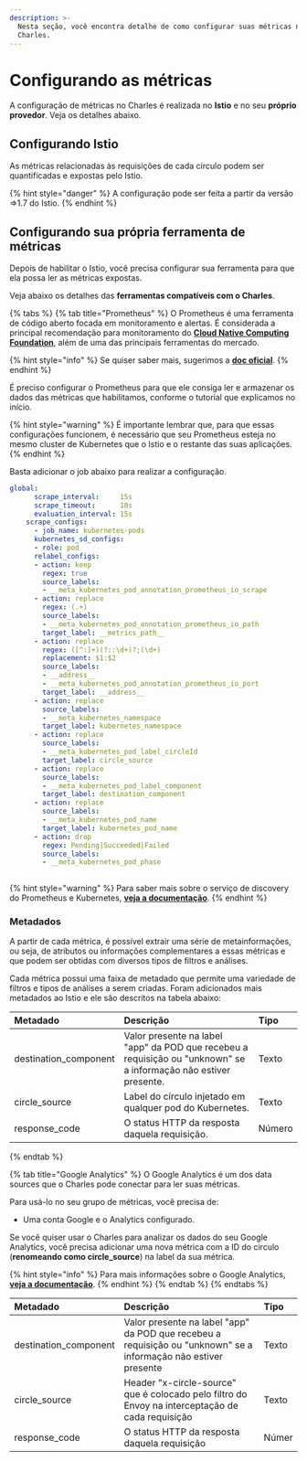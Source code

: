 ```yaml
---
description: >-
  Nesta seção, você encontra detalhe de como configurar suas métricas no
  Charles.
---
```


# Configurando as métricas

A configuração de métricas no Charles é realizada no **Istio** e no seu **próprio provedor**. Veja os detalhes abaixo. 

## Configurando Istio

As métricas relacionadas às requisições de cada círculo podem ser quantificadas e expostas pelo Istio.

{% hint style="danger" %}
A configuração pode ser feita a partir da versão =&gt;1.7 do Istio.
{% endhint %}

## Configurando sua própria ferramenta de métricas

Depois de habilitar o Istio, você precisa configurar sua ferramenta para que ela possa ler as métricas expostas.

Veja abaixo os detalhes das **ferramentas compatíveis com o Charles**.

{% tabs %}
{% tab title="Prometheus" %}
O Prometheus é uma ferramenta de código aberto focada em monitoramento e alertas. É considerada a principal recomendação para monitoramento do [**Cloud Native Computing Foundation**](https://cncf.io/), além de uma das principais ferramentas do mercado.

{% hint style="info" %}
Se quiser saber mais, sugerimos a [**doc oficial**](https://prometheus.io/).
{% endhint %}

É preciso configurar o Prometheus para que ele consiga ler e armazenar os dados das métricas que habilitamos, conforme o tutorial que explicamos no início.

{% hint style="warning" %}
É importante lembrar que, para que essas configurações funcionem, é necessário que seu Prometheus esteja no mesmo cluster de Kubernetes que o Istio e o restante das suas aplicações.
{% endhint %}

Basta adicionar o job abaixo para realizar a configuração.

```yaml
global:
      scrape_interval:     15s
      scrape_timeout:      10s
      evaluation_interval: 15s
    scrape_configs:
      - job_name: kubernetes-pods
      kubernetes_sd_configs:
      - role: pod
      relabel_configs:
      - action: keep
        regex: true
        source_labels:
        - __meta_kubernetes_pod_annotation_prometheus_io_scrape
      - action: replace
        regex: (.+)
        source_labels:
        - __meta_kubernetes_pod_annotation_prometheus_io_path
        target_label: __metrics_path__
      - action: replace
        regex: ([^:]+)(?::\d+)?;(\d+)
        replacement: $1:$2
        source_labels:
        - __address__
        - __meta_kubernetes_pod_annotation_prometheus_io_port
        target_label: __address__      
      - action: replace
        source_labels:
        - __meta_kubernetes_namespace
        target_label: kubernetes_namespace
      - action: replace
        source_labels:
        - __meta_kubernetes_pod_label_circleId
        target_label: circle_source
      - action: replace
        source_labels:
        - __meta_kubernetes_pod_label_component
        target_label: destination_component      
      - action: replace
        source_labels:
        - __meta_kubernetes_pod_name
        target_label: kubernetes_pod_name
      - action: drop
        regex: Pending|Succeeded|Failed
        source_labels:
        - __meta_kubernetes_pod_phase
        
```

{% hint style="warning" %}
Para saber mais sobre o serviço de discovery do Prometheus e Kubernetes, [**veja a documentação**](https://prometheus.io/docs/prometheus/latest/configuration/configuration/#kubernetes_sd_config).
{% endhint %}

### Metadados

A partir de cada métrica, é possível extrair uma série de metainformações, ou seja, de atributos ou informações complementares a essas métricas e que podem ser obtidas com diversos tipos de filtros e análises.

‌Cada métrica possui uma faixa de metadado que permite uma variedade de filtros e tipos de análises a serem criadas. Foram adicionados mais metadados ao Istio e ele são descritos na tabela abaixo: 

| Metadado | Descrição | Tipo |
| :--- | :--- | :--- |
| destination\_component | Valor presente na label "app" da POD que recebeu a requisição ou "unknown" se a informação não estiver presente.  | Texto |
| circle\_source | Label do círculo injetado em qualquer pod do Kubernetes.   | Texto |
| response\_code | O status HTTP da resposta daquela requisição. | Número |
{% endtab %}

{% tab title="Google Analytics" %}
O Google Analytics é um dos data sources que o Charles pode conectar para ler suas métricas.

Para usá-lo no seu grupo de métricas, você precisa de: 

* Uma conta Google e o Analytics configurado.

Se você quiser usar o Charles para analizar os dados do seu Google Analytics, você precisa adicionar uma nova métrica com a ID do circulo \(**renomeando como circle\_source**\) na label da sua métrica. 

{% hint style="info" %}
Para mais informações sobre o Google Analytics, [**veja a documentação**](https://developers.google.com/analytics/devguides/reporting/core/v4).
{% endhint %}
{% endtab %}
{% endtabs %}

| Metadado | Descrição | Tipo |
| :--- | :--- | :--- |
| destination\_component | Valor presente na label "app" da POD que recebeu a requisição ou "unknown" se a informação não estiver presente | Texto |
| circle\_source | Header "x-circle-source" que é colocado pelo filtro do Envoy na interceptação de cada requisição | Texto |
| response\_code | O status HTTP da resposta daquela requisição | Númer |

